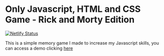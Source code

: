 # Only Javascript, HTML and CSS Game - Rick and Morty Edition

[![Netlify Status](https://api.netlify.com/api/v1/badges/96adcb8c-898e-45e4-8229-19ff9afc17e9/deploy-status)](https://app.netlify.com/sites/memory-game-rick-and-morty/deploys)

This is a simple memory game I made to increase my Javascript skills, you can access a demo clicking [here](https://memory-game-rick-and-morty.netlify.app/)
